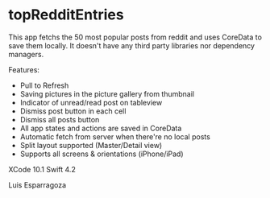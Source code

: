 # topRedditEntries

This app fetchs the 50 most popular posts from reddit and uses CoreData to save them locally.
It doesn't have any third party libraries nor dependency managers.

Features:
- Pull to Refresh
- Saving pictures in the picture gallery from thumbnail
- Indicator of unread/read post on tableview
- Dismiss post button in each cell
- Dismiss all posts button
- All app states and actions are saved in CoreData
- Automatic fetch from server when there're no local posts
- Split layout supported (Master/Detail view)
- Supports all screens & orientations (iPhone/iPad)

XCode 10.1
Swift 4.2

Luis Esparragoza
